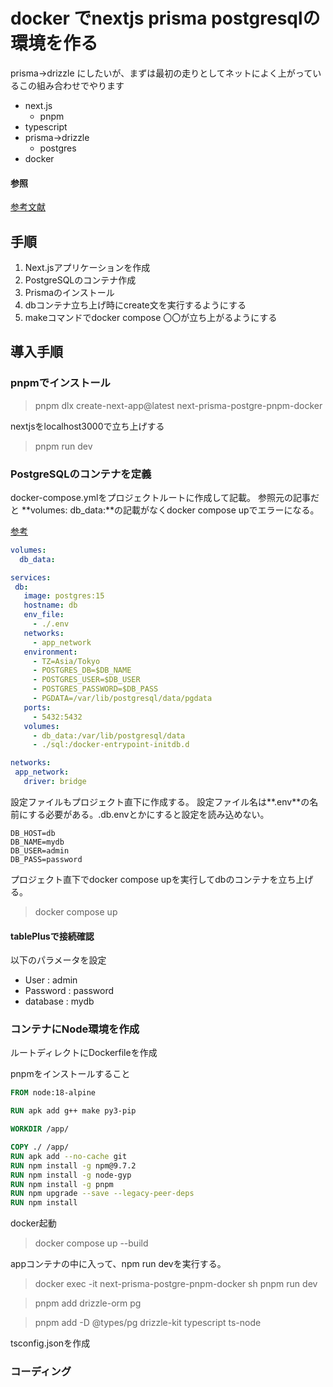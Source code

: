 # docker でnextjs prisma postgresqlの環境を作る

prisma→drizzle にしたいが、まずは最初の走りとしてネットによく上がっているこの組み合わせでやります

- next.js
  - pnpm
- typescript
- prisma→drizzle
  - postgres
- docker

#### 参照
[参考文献](https://zenn.dev/uenishi_com/articles/4607db7c33e7b7)

## 手順
1. Next.jsアプリケーションを作成
1. PostgreSQLのコンテナ作成
1. Prismaのインストール
1. dbコンテナ立ち上げ時にcreate文を実行するようにする
1. makeコマンドでdocker compose 〇〇が立ち上がるようにする

## 導入手順

### pnpmでインストール
> pnpm dlx create-next-app@latest next-prisma-postgre-pnpm-docker

nextjsをlocalhost3000で立ち上げする
> pnpm run dev

### PostgreSQLのコンテナを定義
docker-compose.ymlをプロジェクトルートに作成して記載。
参照元の記事だと **volumes: db_data:**の記載がなくdocker compose upでエラーになる。

[参考](https://qiita.com/friedaji/items/c1894821a2c49395cfd7)

```yml
volumes:
  db_data:

services:
 db:
   image: postgres:15
   hostname: db
   env_file:
     - ./.env
   networks:
     - app_network
   environment:
     - TZ=Asia/Tokyo
     - POSTGRES_DB=$DB_NAME
     - POSTGRES_USER=$DB_USER
     - POSTGRES_PASSWORD=$DB_PASS
     - PGDATA=/var/lib/postgresql/data/pgdata
   ports:
     - 5432:5432
   volumes:
     - db_data:/var/lib/postgresql/data
     - ./sql:/docker-entrypoint-initdb.d

networks:
 app_network:
   driver: bridge
```

設定ファイルもプロジェクト直下に作成する。
設定ファイル名は**.env**の名前にする必要がある。.db.envとかにすると設定を読み込めない。
```env
DB_HOST=db
DB_NAME=mydb
DB_USER=admin
DB_PASS=password
```

プロジェクト直下でdocker compose upを実行してdbのコンテナを立ち上げる。
> docker compose up

#### tablePlusで接続確認
以下のパラメータを設定
- User : admin
- Password : password
- database : mydb

### コンテナにNode環境を作成

ルートディレクトにDockerfileを作成

pnpmをインストールすること
```Dockerfile
FROM node:18-alpine

RUN apk add g++ make py3-pip

WORKDIR /app/

COPY ./ /app/
RUN apk add --no-cache git
RUN npm install -g npm@9.7.2
RUN npm install -g node-gyp
RUN npm install -g pnpm
RUN npm upgrade --save --legacy-peer-deps
RUN npm install
```

docker起動
> docker compose up --build

appコンテナの中に入って、npm run devを実行する。
> docker exec -it next-prisma-postgre-pnpm-docker sh 
> pnpm run dev

> pnpm add drizzle-orm pg

> pnpm add -D @types/pg drizzle-kit typescript ts-node

tsconfig.jsonを作成

### コーディング
